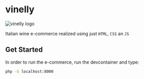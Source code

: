 # vinelly

![vinelly logo](docs/icon.ico)

Italian wine e-commerce realized using just `HTML`, `CSS` an `JS`

## Get Started

In order to run the e-commerce, run the devcontainer and type:

```sh
php -S localhost:8000
```
